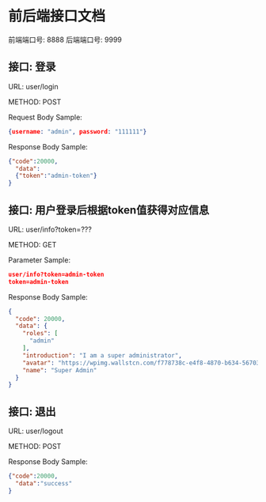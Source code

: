 # 前后端接口文档

前端端口号: 8888
后端端口号: 9999
## 接口: 登录

URL: user/login

METHOD: POST

Request Body Sample:

```json
{username: "admin", password: "111111"}
```

Response Body Sample: 
```json
{"code":20000,
  "data":
  {"token":"admin-token"}
}
```
## 接口: 用户登录后根据token值获得对应信息

URL: user/info?token=???

METHOD: GET

Parameter Sample: 

```json
user/info?token=admin-token
token=admin-token
```

Response Body Sample:
```json
{
  "code": 20000,
  "data": {
    "roles": [
      "admin"
    ],
    "introduction": "I am a super administrator",
    "avatar": "https://wpimg.wallstcn.com/f778738c-e4f8-4870-b634-56703b4acafe.gif",
    "name": "Super Admin"
  }
}
```

## 接口: 退出

URL: user/logout

METHOD: POST

Response Body Sample:
```json
{"code":20000,
  "data":"success"
}
```